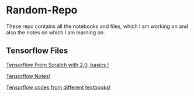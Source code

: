 # Random-Repo
These repo contains all the notebooks and files, which I am working on and also the notes on which I am learning on.

## Tensorflow Files 
[Tensorflow From Scratch with 2.0, basics !](https://github.com/nikku1234/Random-Studies-Repo/tree/master/Tensorflow%20from%20scratch%20)

[Tensorflow Notes!](https://github.com/nikku1234/Random-Studies-Repo/tree/master/Tensorflow%20notes)

[Tensorflow codes from different textbooks!](https://github.com/nikku1234/Random-Studies-Repo/tree/master/Tensorflow-from%20textbooks)

